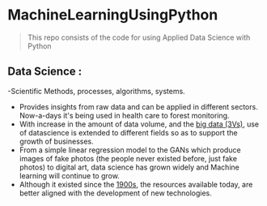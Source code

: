 # MachineLearningUsingPython

> This repo consists of the code for using Applied Data Science with Python
## Data Science : 
-Scientific Methods, processes, algorithms, systems.
- Provides insights from raw data and can be applied in different sectors. Now-a-days it's being used in health care to forest monitoring.
- With increase in the amount of data volume, and the [big data (3Vs)](https://www.forbes.com/sites/forbestechcouncil/2021/08/23/how-big-data-empowers-organizations-to-work-smarter-not-harder/?sh=69d18455532f), use of datascience is extended to different fields so as to support the growth of businesses.
- From a simple linear regression model to the GANs which produce images of fake photos (the people never existed before, just fake photos) to digital art, data science has grown widely and Machine learning will continue to grow.
- Although it existed since the [1900s](https://www.google.com/url?sa=t&rct=j&q=&esrc=s&source=web&cd=&cad=rja&uact=8&ved=2ahUKEwihlYLHoKj4AhU8wAIHHRIBAegQFnoECEcQAQ&url=https%3A%2F%2Fwww.forbes.com%2Fsites%2Fbernardmarr%2F2016%2F02%2F19%2Fa-short-history-of-machine-learning-every-manager-should-read%2F&usg=AOvVaw1-2ZMox4W5-747Gm1TS4Vg), the resources available today, are better aligned with the development of new technologies.


